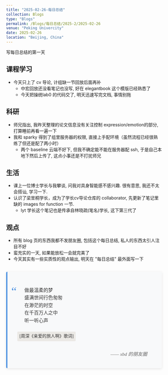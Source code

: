 ```yaml
---
title: "2025-02-26-每日总结"
collection: Blogs
type: "Blogs"
permalink: /Blogs/每日总结/2025-2/2025-02-26
venue: "Peking Univercity"
date: 2025-02-26
location: "Beijing, China"
---
```


写每日总结的第一天
## 课程学习  
- 今天只上了 cv 导论, 计组缺一节回放后面再补
  - 中宏回放还没看笔记也没写, 好在 elegantbook 这个模版已经熟悉了
  - 今天把操统lab0 的代码交了, 明天迅速写完文档, 事情别拖

## 科研 
- 师兄指出, 我昨天整理的论文信息没有关注控制 expression/emotion的部分, 打算睡前再看一遍一下
- 我和 sparky 得到了组里服务器的权限, 直接上手配环境（虽然流程已经很熟练了但还是配了两小时）
  - 两个 baseline 云端不好下, 但我不确定能不能在服务器配 ssh, 于是自己本地下然后上传了, 这点小事还是不打扰师兄

## 生活
- 课上一位博士学长与我攀谈, 问我对具身智能感不感兴趣. 很有意思, 我还不太会搭讪, 学习一下.
- 认识了梁昱桐学长，成为了学长cv导论仓库的 collaborator, 先更新了笔记里缺的 images for function 一节.
  - lyt 学长这个笔记也是传承自林晓疏(笔名)学长, 这下第三代了

## 观点
- 所有 blog 页的东西我都不发朋友圈, 包括这个每日总结, 私人的东西太引人注目不好
- 蛮充实的一天, 如果能放松一会就完美了
- 今天其实有一些实质性的观点输出, 明天在 "每日总结" 最外面写一下

<style>
.quote-box {
  max-width: 600px;
  margin: 2rem auto;
  padding: 2rem;
  background: #f8f9fa;
  border-left: 4px solid #4a90e2;
  border-radius: 4px;
  position: relative;
  box-shadow: 0 2px 8px rgba(0,0,0,0.1);
}

.quote-content {
  font-family: 'Georgia', serif;
  font-size: 1.1em;
  line-height: 1.6;
  color: #333;
}

.quote-text {
  margin-bottom: 1em;
  position: relative;
  padding-left: 1.5em;
}

.quote-text::before {
  content: "“";
  position: absolute;
  left: -0.5em;
  font-size: 2.5em;
  color: #4a90e2;
  font-family: 'Times New Roman', serif;
  line-height: 0;
  top: 0.4em;
}

.source {
  display: block;
  margin-top: 1.5rem;
  font-style: italic;
  color: #666;
  text-align: right;
  padding-right: 1em;
}

.annotation {
  background: #ebe9e5;
  padding: 0.3em 0.5em;
  border-radius: 3px;
  display: inline-block;
  margin: 0.5em 0;
  font-size: 0.9em;
}
</style>

<div class="quote-box">
  <div class="quote-content">
        <p class="quote-text">
        做最温柔的梦<br>
盛满世间行色匆匆<br>
在渺茫的时空<br>
在千百万人之中<br>
听一听心声<br>
        </p>
        <span class="annotation">[周深《亲爱的旅人啊》歌词]</span>
    <span class="source">—— xbd 的朋友圈</span>
  </div>
</div>
<!--
    <p class="quote-text">
      我们花了两年学会说话，却要花上六十年来学会闭嘴。大多数时候，我们说得越多，彼此的距离却越远，矛盾也越多。<br>
      <span class="annotation">[海明威《丧钟为谁而鸣》创作笔记]</span>
    </p>
    <p class="quote-text">
      每个人都是月亮，总有一个阴暗面，从来不让人看见。<br>
      <span class="annotation">[马克·吐温 1897年书信]</span>
    </p>
    <span class="source">—— 摘自《文学大师的隐秘角落》第三章</span>
-->





<script src="https://giscus.app/client.js"
        data-repo="ICUlizhi/ICUlizhi.github.io"
        data-repo-id="R_kgDOKfCXRQ"
        data-category="Announcements"
        data-category-id="DIC_kwDOKfCXRc4CknGa"
        data-mapping="url"
        data-strict="0"
        data-reactions-enabled="1"
        data-emit-metadata="1"
        data-input-position="top"
        data-theme="light"
        data-lang="zh-CN"
        data-loading="lazy"
        crossorigin="anonymous"
        async>
</script>